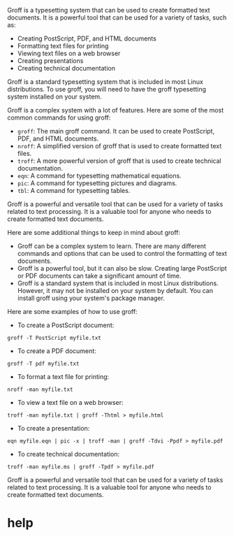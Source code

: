 Groff is a typesetting system that can be used to create formatted text documents. It is a powerful tool that can be used for a variety of tasks, such as:

* Creating PostScript, PDF, and HTML documents
* Formatting text files for printing
* Viewing text files on a web browser
* Creating presentations
* Creating technical documentation

Groff is a standard typesetting system that is included in most Linux distributions. To use groff, you will need to have the groff typesetting system installed on your system.

Groff is a complex system with a lot of features. Here are some of the most common commands for using groff:

* `groff`: The main groff command. It can be used to create PostScript, PDF, and HTML documents.
* `nroff`: A simplified version of groff that is used to create formatted text files.
* `troff`: A more powerful version of groff that is used to create technical documentation.
* `eqn`: A command for typesetting mathematical equations.
* `pic`: A command for typesetting pictures and diagrams.
* `tbl`: A command for typesetting tables.

Groff is a powerful and versatile tool that can be used for a variety of tasks related to text processing. It is a valuable tool for anyone who needs to create formatted text documents.

Here are some additional things to keep in mind about groff:

* Groff can be a complex system to learn. There are many different commands and options that can be used to control the formatting of text documents.
* Groff is a powerful tool, but it can also be slow. Creating large PostScript or PDF documents can take a significant amount of time.
* Groff is a standard system that is included in most Linux distributions. However, it may not be installed on your system by default. You can install groff using your system's package manager.

Here are some examples of how to use groff:

* To create a PostScript document:
```
groff -T PostScript myfile.txt
```
* To create a PDF document:
```
groff -T pdf myfile.txt
```
* To format a text file for printing:
```
nroff -man myfile.txt
```
* To view a text file on a web browser:
```
troff -man myfile.txt | groff -Thtml > myfile.html
```
* To create a presentation:
```
eqn myfile.eqn | pic -x | troff -man | groff -Tdvi -Ppdf > myfile.pdf
```
* To create technical documentation:
```
troff -man myfile.ms | groff -Tpdf > myfile.pdf
```

Groff is a powerful and versatile tool that can be used for a variety of tasks related to text processing. It is a valuable tool for anyone who needs to create formatted text documents.



# help 

```

```
